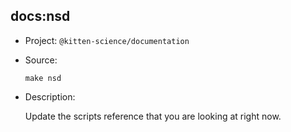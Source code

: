 ## docs:nsd

-   Project: `@kitten-science/documentation`
-   Source:

    ```shell
    make nsd
    ```

-   Description:

    Update the scripts reference that you are looking at right now.
